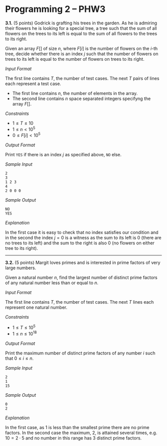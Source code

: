 # Programming 2 &ndash; PHW3

**3.1.** (5 points) Godrick is grafting his trees in the garden. As he is admiring their flowers he is looking for a special tree, a tree such that the sum of all flowers on the trees to its left is equal to the sum of all flowers to the trees to its right. 

Given an array $F[]$ of size $n$, where $F[i]$ is the number of flowers on the $i$-th tree, decide whether there  is an index $j$ such that the number of flowers on trees to its left is equal to the number of flowers on trees to its right.

_Input Format_

The first line contains $T$, the number of test cases. The next $T$ pairs of lines each represent a test case.
* The first line contains $n$, the number of elements in the array.
* The second line contains $n$ space separated integers specifyng the array $F[]$. 

_Constraints_

* $1 \le T \le 10$
* $1 \le n < 10^5$
* $0 \le F[i] < 10^5$

_Output Format_

Print `YES` if there is an index $j$ as specified above, `NO` else.

_Sample Input_

```
2
3
1 2 3
4
2 0 0 0
```

_Sample Output_

```
NO
YES
```

_Explanation_

In the first case it is easy to check that no index satisfies our condition and in the second the index $j=0$ is a witness as the sum to its left is $0$ (there are no trees to its left) and the sum to the right is also $0$ (no flowers on either tree to its right).

---

**3.2.** (5 points) Margit loves primes and is interested in prime factors of very large numbers.

Given a natural number $n$, find the largest number of distinct prime factors of any natural number less than or equal to $n$.

_Input Format_

The first line contains $T$, the number of test cases. The next $T$ lines each represent one natural number.

_Constraints_

* $1 \le T \le 10^5$
* $1 \le n \le 10^{18}$

_Output Format_

Print the maximum number of distinct prime factors of any number $i$ such that $0 \le i \le n$.

_Sample Input_

```
2
1
15
```

_Sample Output_

```
0
2
```

_Explanation_

In the first case, as   $1$ is less than the smallest prime there are no prime factors. In the second case the maximum, $2$, is attained several times, e.g. $10 = 2 \cdot 5$ and no number in this range has $3$ distinct prime factors.